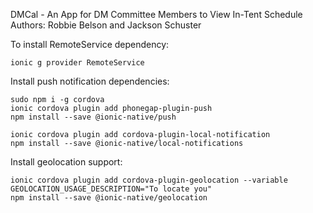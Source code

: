 DMCal - An App for DM Committee Members to View In-Tent Schedule
Authors: Robbie Belson and Jackson Schuster


To install RemoteService dependency:


```
ionic g provider RemoteService
```

Install push notification dependencies:

```
sudo npm i -g cordova
ionic cordova plugin add phonegap-plugin-push
npm install --save @ionic-native/push

ionic cordova plugin add cordova-plugin-local-notification
npm install --save @ionic-native/local-notifications
```

Install geolocation support:
```
ionic cordova plugin add cordova-plugin-geolocation --variable GEOLOCATION_USAGE_DESCRIPTION="To locate you"
npm install --save @ionic-native/geolocation
```

